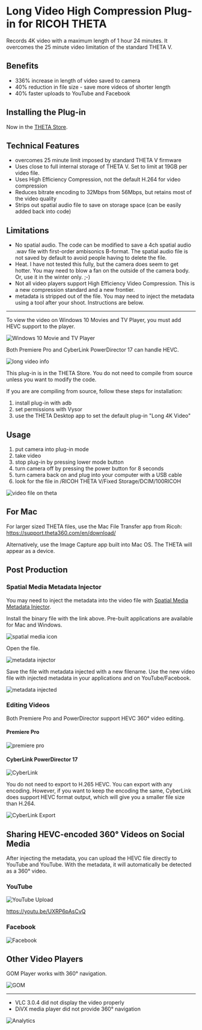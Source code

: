 # Long Video High Compression Plug-in for RICOH THETA

Records 4K video with a maximum length of 1 hour 24 minutes. 
It overcomes the 25 minute video limitation of the standard THETA V.

## Benefits

* 336% increase in length of video saved to camera
* 40% reduction in file size - save more videos of shorter length
* 40% faster uploads to YouTube and Facebook

## Installing the Plug-in

Now in the [THETA Store](https://pluginstore.theta360.com/plugins/guide.theta360.long4kvideo/).

## Technical Features

* overcomes 25 minute limit imposed by standard THETA V firmware
* Uses close to full internal storage of THETA V. Set to limit at 19GB per video file.
* Uses High Efficiency Compression, not the default H.264 for video compression
* Reduces bitrate encoding to 32Mbps from 56Mbps, but retains most of the video quality
* Strips out spatial audio file to save on storage space (can be easily added back into code)

## Limitations

* No spatial audio. The code can be modified to save a 4ch spatial audio .wav file with first-order ambisonics B-format. 
The spatial audio file is not saved by default to avoid people having to delete the file.
* Heat. I have not tested this fully, but the camera does seem to get hotter. You may need to blow a fan on the 
outside of the camera body. Or, use it in the winter only. ;-)
* Not all video players support High Efficiency Video Compression. This is a new compression standard and a new frontier.
* metadata is stripped out of the file. You may need to inject the metadata using a tool after your shoot. Instructions are below. 

---



To view the video on Windows 10 Movies and TV Player, you must
add HEVC support to the player.

![Windows 10 Movie and TV Player](doc/img/hevc-support.jpg)

Both Premiere Pro and CyberLink PowerDirector 17 can handle HEVC.

![long video info](doc/img/long-video-information.png)


This plug-in is in the THETA Store. You do not need to compile from source unless you want to modify the code.

If you are are compiling from source, follow these steps for installation:

1. install plug-in with adb
2. set permissions with Vysor
3. use the THETA Desktop app to set the default plug-in "Long 4K Video"

## Usage

1. put camera into plug-in mode
2. take video
3. stop plug-in by pressing lower mode button
4. turn camera off by pressing the power button for 8 seconds
5. turn camera back on and plug into your computer with a USB cable
6. look for the file in /RICOH THETA V/Fixed Storage/DCIM/100RICOH

![video file on theta](doc/img/video-file-on-theta.png)

## For Mac

For larger sized THETA files, use the Mac File Transfer app from Ricoh: https://support.theta360.com/en/download/

Alternatively, use the Image Capture app built into Mac OS. The THETA will appear as a device.

## Post Production

### Spatial Media Metadata Injector

You may need to inject the metadata into the video file
with [Spatial Media Metadata Injector](https://github.com/google/spatial-media/releases).

Install the binary file with the link above. Pre-built applications are available for Mac and Windows.

![spatial media icon](doc/img/spatial-media-injector.jpg)


Open the file.

![metadata injector](doc/img/metadata-injector.png)

Save the file with metadata injected with a new filename. Use the new video file
with injected metadata in your applications and on YouTube/Facebook.

![metadata injected](doc/img/meta-data-injected.jpg)

### Editing Videos

Both Premiere Pro and PowerDirector support HEVC 360° video editing.

#### Premiere Pro

![premiere pro](doc/img/premiere-pro.jpg)

#### CyberLink PowerDirector 17

![CyberLink](doc/img/cyberlink.jpg)

You do not need to export to H.265 HEVC. You can export with any encoding.
However, if you want to keep the encoding the same, CyberLink does support
HEVC format output, which will give you a smaller file size than H.264.

![CyberLink Export](doc/img/cyberlink-export.jpg)


## Sharing HEVC-encoded 360° Videos on Social Media

After injecting the metadata, you can upload the HEVC file directly to YouTube and YouTube. 
With the metadata, it will automatically be detected as a 360° video.

### YouTube

![YouTube Upload](doc/img/youtube.jpg)

https://youtu.be/UXRP6pAsCvQ

### Facebook

![Facebook](doc/img/facebook.jpg)


## Other Video Players

GOM Player works with 360° navigation.

![GOM](doc/img/gom.jpg)

---

* VLC 3.0.4 did not display the video properly
* DiVX media player did not provide 360° navigation



![Analytics](https://ga-beacon.appspot.com/UA-73311422-5/4k-long-video-plugin)
